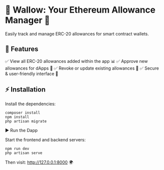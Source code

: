 # 🚀 Wallow: Your Ethereum Allowance Manager 🦄

Easily track and manage ERC-20 allowances for smart contract wallets.

## 🎯 Features

✅ View all ERC-20 allowances added within the app 📊
✅ Approve new allowances for dApps 💸
✅ Revoke or update existing allowances 🚫
✅ Secure & user-friendly interface 🔐

## ⚡ Installation

Install the dependencies:

```shell
composer install
npm install
php artisan migrate
```

▶️ Run the Dapp

Start the frontend and backend servers:

```shell
npm run dev
php artisan serve
```

Then visit: http://127.0.0.1:8000 🌍
